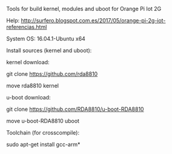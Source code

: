 

Tools for build kernel, modules and uboot for Orange Pi Iot 2G


Help: http://surfero.blogspot.com.es/2017/05/orange-pi-2g-iot-referencias.html

System OS: 16.04.1-Ubuntu x64

Install sources (kernel and uboot):

kernel download:

 git clone https://github.com/rda8810

 move rda8810 kernel



u-boot download:

 git clone https://github.com/RDA8810/u-boot-RDA8810

 move u-boot-RDA8810 uboot



Toolchain (for crosscompile):

sudo apt-get install gcc-arm*
